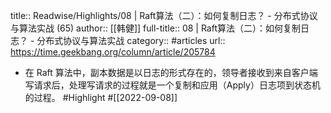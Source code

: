 title:: Readwise/Highlights/08 | Raft算法（二）：如何复制日志？ - 分布式协议与算法实战 (65)
author:: [[韩健]]
full-title:: 08 | Raft算法（二）：如何复制日志？ - 分布式协议与算法实战
category:: #articles
url:: https://time.geekbang.org/column/article/205784

- 在 Raft 算法中，副本数据是以日志的形式存在的，领导者接收到来自客户端写请求后，处理写请求的过程就是一个复制和应用（Apply）日志项到状态机的过程。 #Highlight #[[2022-09-08]]